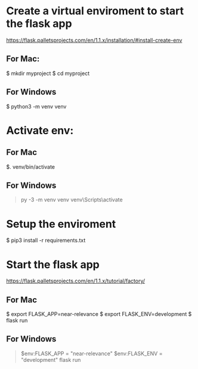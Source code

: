 # Create a virtual enviroment to start the flask app
https://flask.palletsprojects.com/en/1.1.x/installation/#install-create-env
## For Mac:
$ mkdir myproject
$ cd myproject
## For Windows
$ python3 -m venv venv

# Activate env:
## For Mac
$. venv/bin/activate

## For Windows
> py -3 -m venv venv
> venv\Scripts\activate

# Setup the enviroment

$ pip3 install -r requirements.txt

# Start the flask app
https://flask.palletsprojects.com/en/1.1.x/tutorial/factory/

## For Mac
$ export FLASK_APP=near-relevance
$ export FLASK_ENV=development
$ flask run

## For Windows
> $env:FLASK_APP = "near-relevance"
> $env:FLASK_ENV = "development"
> flask run